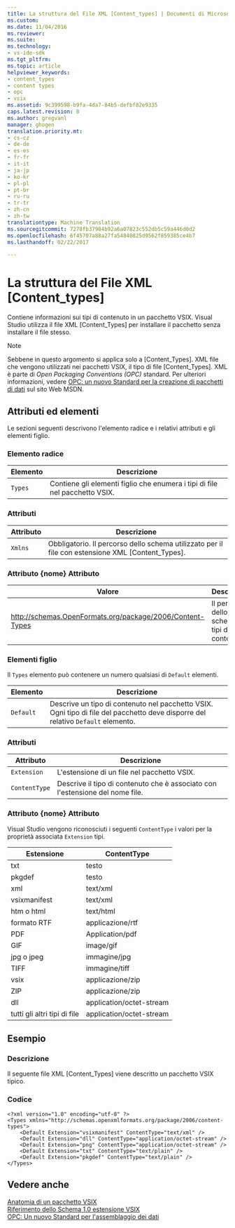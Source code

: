 ```yaml
---
title: La struttura del File XML [Content_types] | Documenti di Microsoft
ms.custom: 
ms.date: 11/04/2016
ms.reviewer: 
ms.suite: 
ms.technology:
- vs-ide-sdk
ms.tgt_pltfrm: 
ms.topic: article
helpviewer_keywords:
- content_types
- content types
- opc
- vsix
ms.assetid: 9c399598-b9fa-4da7-84b5-defbf82e9335
caps.latest.revision: 8
ms.author: gregvanl
manager: ghogen
translation.priority.mt:
- cs-cz
- de-de
- es-es
- fr-fr
- it-it
- ja-jp
- ko-kr
- pl-pl
- pt-br
- ru-ru
- tr-tr
- zh-cn
- zh-tw
translationtype: Machine Translation
ms.sourcegitcommit: 7278fb37984b92a6a07823c552db5c59a446d0d2
ms.openlocfilehash: 6f45707a88a27fa54840825d9562f859385ce4b7
ms.lasthandoff: 02/22/2017

---
```

# <a name="the-structure-of-the-contenttypesxml-file"></a>La struttura del File XML [Content_types]
Contiene informazioni sui tipi di contenuto in un pacchetto VSIX. Visual Studio utilizza il file XML [Content_Types] per installare il pacchetto senza installare il file stesso.  
  
> [!NOTE]
>  Sebbene in questo argomento si applica solo a [Content_Types]. XML file che vengono utilizzati nei pacchetti VSIX, il tipo di file [Content_Types]. XML è parte di *Open Packaging Conventions (OPC)* standard. Per ulteriori informazioni, vedere [OPC: un nuovo Standard per la creazione di pacchetti di dati](http://go.microsoft.com/fwlink/?LinkID=148207) sul sito Web MSDN.  
  
## <a name="attributes-and-elements"></a>Attributi ed elementi  
 Le sezioni seguenti descrivono l'elemento radice e i relativi attributi e gli elementi figlio.  
  
### <a name="root-element"></a>Elemento radice  
  
|Elemento|Descrizione|  
|-------------|-----------------|  
|`Types`|Contiene gli elementi figlio che enumera i tipi di file nel pacchetto VSIX.|  
  
### <a name="attributes"></a>Attributi  
  
|Attributo|Descrizione|  
|---------------|-----------------|  
|`Xmlns`|Obbligatorio. Il percorso dello schema utilizzato per il file con estensione XML [Content_Types].|  
  
### <a name="attribute-name-attribute"></a>Attributo {nome} Attributo  
  
|Valore|Descrizione|  
|-----------|-----------------|  
|http://schemas.OpenFormats.org/package/2006/Content-Types|Il percorso dello schema di tipi di contenuto.|  
  
### <a name="child-elements"></a>Elementi figlio  
 Il `Types` elemento può contenere un numero qualsiasi di `Default` elementi.  
  
|Elemento|Descrizione|  
|-------------|-----------------|  
|`Default`|Descrive un tipo di contenuto nel pacchetto VSIX. Ogni tipo di file del pacchetto deve disporre del relativo `Default` elemento.|  
  
### <a name="attributes"></a>Attributi  
  
|Attributo|Descrizione|  
|---------------|-----------------|  
|`Extension`|L'estensione di un file nel pacchetto VSIX.|  
|`ContentType`|Descrive il tipo di contenuto che è associato con l'estensione del nome file.|  
  
### <a name="attribute-name-attribute"></a>Attributo {nome} Attributo  
 Visual Studio vengono riconosciuti i seguenti `ContentType` i valori per la proprietà associata `Extension` tipi.  
  
|Estensione|ContentType|  
|---------------|-----------------|  
|txt|testo|  
|pkgdef|testo|  
|xml|text/xml|  
|vsixmanifest|text/xml|  
|htm o html|text/html|  
|formato RTF|applicazione/rtf|  
|PDF|Application/pdf|  
|GIF|image/gif|  
|jpg o jpeg|immagine/jpg|  
|TIFF|immagine/tiff|  
|vsix|applicazione/zip|  
|ZIP|applicazione/zip|  
|dll|application/octet-stream|  
|tutti gli altri tipi di file|application/octet-stream|  
  
## <a name="example"></a>Esempio  
  
### <a name="description"></a>Descrizione  
 Il seguente file XML [Content_Types] viene descritto un pacchetto VSIX tipico.  
  
### <a name="code"></a>Codice  
  
```  
<?xml version="1.0" encoding="utf-8" ?>   
<Types xmlns="http://schemas.openxmlformats.org/package/2006/content-types">  
    <Default Extension="vsixmanifest" ContentType="text/xml" />   
    <Default Extension="dll" ContentType="application/octet-stream" />   
    <Default Extension="png" ContentType="application/octet-stream" />   
    <Default Extension="txt" ContentType="text/plain" />   
    <Default Extension="pkgdef" ContentType="text/plain" />   
</Types>  
```  
  
## <a name="see-also"></a>Vedere anche  
 [Anatomia di un pacchetto VSIX](../extensibility/anatomy-of-a-vsix-package.md)   
 [Riferimento dello Schema 1.0 estensione VSIX](http://msdn.microsoft.com/en-us/76e410ec-b1fb-4652-ac98-4a4c52e09a2b)   
 [OPC: Un nuovo Standard per l'assemblaggio dei dati](http://go.microsoft.com/fwlink/?LinkID=148207)
